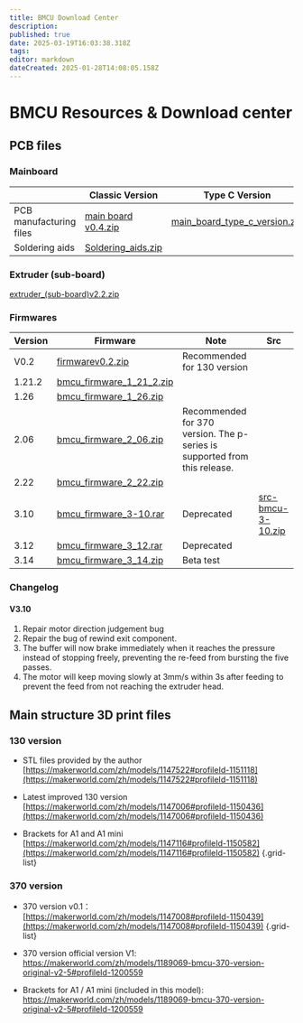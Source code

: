 ```yaml
---
title: BMCU Download Center
description: 
published: true
date: 2025-03-19T16:03:38.318Z
tags: 
editor: markdown
dateCreated: 2025-01-28T14:08:05.158Z
---
```


# BMCU Resources & Download center


## PCB files

### Mainboard
|    | **Classic Version**      | **Type C Version**    |
|-----------|---------|---------------------|
| PCB manufacturing files| [main board v0.4.zip](/main_board_v0.4.zip) | [main_board_type_c_version.zip](/main_board_type_c_version.zip)   
|Soldering aids |[Soldering_aids.zip](/3._welding_aids.zip) | |

### Extruder (sub-board)
[extruder_(sub-board)v2.2.zip](/extruder_(sub-board)v2.2.zip)

### Firmwares
| Version   | Firmware      |Note|Src|
|-----------|---------|-----|---|
|V0.2|[firmwarev0.2.zip](/firmwarev0.2.zip)  | Recommended for 130 version|
|1.21.2|[bmcu_firmware_1_21_2.zip](/bmcu_firmware_1_21_2.zip)||
|1.26|[bmcu_firmware_1_26.zip](/bmcu_firmware_1_26.zip)||
|2.06|[bmcu_firmware_2_06.zip](/bmcu_firmware_2_06.zip)|Recommended for 370 version. The p-series is supported from this release.|
|2.22|[bmcu_firmware_2_22.zip](/bmcu_firmware_2_22.zip)| |
|3.10| [bmcu_firmware_3-10.rar](/bmcu_firmware_3-10.rar)|Deprecated|[src-bmcu-3-10.zip](/src-bmcu-3-10.zip)
|3.12|[bmcu_firmware_3_12.rar](/bmcu_firmware_3_12.rar)|Deprecated|
|3.14|[bmcu_firmware_3_14.zip](/bmcu_downloads/bmcu_firmware_3_14.zip)|Beta test||

### Changelog
#### V3.10
1. Repair motor direction judgement bug
1. Repair the bug of rewind exit component.
1. The buffer will now brake immediately when it reaches the pressure instead of stopping freely, preventing the re-feed from bursting the five passes.
1. The motor will keep moving slowly at 3mm/s within 3s after feeding to prevent the feed from not reaching the extruder head.


## Main structure 3D print files

### 130 version
- STL files provided by the author 
[https://makerworld.com/zh/models/1147522#profileId-1151118](https://makerworld.com/zh/models/1147522#profileId-1151118)

- Latest improved 130 version 
[https://makerworld.com/zh/models/1147006#profileId-1150436](https://makerworld.com/zh/models/1147006#profileId-1150436)

- Brackets for A1 and A1 mini
[https://makerworld.com/zh/models/1147116#profileId-1150582](https://makerworld.com/zh/models/1147116#profileId-1150582)
{.grid-list}


### 370 version

- 370 version v0.1：
[https://makerworld.com/zh/models/1147008#profileId-1150439](https://makerworld.com/zh/models/1147008#profileId-1150439)
{.grid-list}

- 370 version official version V1:
https://makerworld.com/zh/models/1189069-bmcu-370-version-original-v2-5#profileId-1200559

- Brackets for A1 / A1 mini (included in this model):
https://makerworld.com/zh/models/1189069-bmcu-370-version-original-v2-5#profileId-1200559

### 




